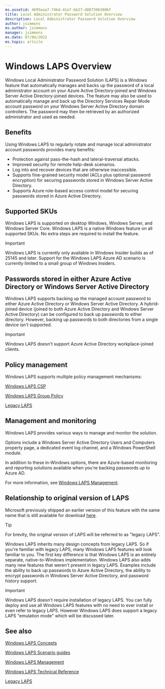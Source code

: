 ```yaml
---
ms.assetid: 4695eaa7-74bd-41e7-bb27-d8873963806f
title: Local Administrator Password Solution Overview
description: Local Administrator Password Solution Overview
author: jsimmons
ms.author: jsimmons
manager: jsimmons
ms.date: 07/04/2022
ms.topic: article
---
```


# Windows LAPS Overview

Windows Local Administrator Password Solution (LAPS) is a Windows feature that automatically manages and backs up the password of a local administrator account on your Azure Active Directory-joined and Windows Server Active Directory-joined devices. The feature may also be used to automatically manage and back up the Directory Services Repair Mode account password on your Windows Server Active Directory domain controllers. The password may then be retrieved by an authorized administrator and used as needed.

## Benefits

Using Windows LAPS to regularly rotate and manage local administrator account passwords provides many benefits:

* Protection against pass-the-hash and lateral-traversal attacks.
* Improved security for remote help-desk scenarios.
* Log into and recover devices that are otherwise inaccessible.
* Supports fine-grained security model (ACLs plus optional password encryption) for securing passwords stored in Windows Server Active Directory.
* Supports Azure role-based access control model for securing passwords stored in Azure Active Directory.

## Supported SKUs

Windows LAPS is supported on desktop Windows, Windows Server, and Windows Server Core. Windows LAPS is a native Windows feature on all supported SKUs. No extra steps are required to install the feature.

> [!IMPORTANT]
> Windows LAPS is currently only available in Windows Insider builds as of 25145 and later. Support for the Windows LAPS Azure AD scenario is currently limited to a small group of Windows Insiders.

## Passwords stored in either Azure Active Directory or Windows Server Active Directory

Windows LAPS supports backing up the managed account password to either Azure Active Directory or Windows Server Active Directory. A hybrid-joined device (joined to both Azure Active Directory and Windows Server Active Directory) can be configured to back up passwords to either directory. However, backing up passwords to both directories from a single device isn't supported.

> [!IMPORTANT]
> Windows LAPS doesn't support Azure Active Directory workplace-joined clients.

## Policy management

Windows LAPS supports multiple policy management mechanisms:

[Windows LAPS CSP](/windows/client-management/mdm/laps-csp)

[Windows LAPS Group Policy](../laps/laps-management-policy-settings.md#laps-group-policy)

[Legacy LAPS](https://www.microsoft.com/download/details.aspx?id=46899)

## Management and monitoring

Windows LAPS provides various ways to manage and monitor the solution.

Options include a Windows Server Active Directory Users and Computers property page, a dedicated event log channel, and a Windows PowerShell module.

In addition to these in-Windows options, there are Azure-based monitoring and reporting solutions available when you're backing passwords up to Azure AD.

For more information, see [Windows LAPS Management](../laps/laps-management.md).

## Relationship to original version of LAPS

Microsoft previously shipped an earlier version of this feature with the same name that is still available for download [here](https://www.microsoft.com/download/details.aspx?id=46899).

> [!TIP]
> For brevity, the original version of LAPS will be referred to as "legacy LAPS".

Windows LAPS inherits many design concepts from legacy LAPS. So if you're familiar with legacy LAPS, many Windows LAPS features will look familiar to you. The first key difference is that Windows LAPS is an entirely separate, native-to-Windows implementation. Windows LAPS also adds many new features that weren't present in legacy LAPS. Examples include the ability to back up passwords to Azure Active Directory, the ability to encrypt passwords in Windows Server Active Directory, and password history support.

> [!IMPORTANT]
> Windows LAPS doesn't require installation of legacy LAPS. You can fully deploy and use all Windows LAPS features with no need to ever install or even refer to legacy LAPS. However Windows LAPS does support a legacy LAPS "emulation mode" which will be discussed later.

## See also

[Windows LAPS Concepts](../laps/laps-concepts.md)

[Windows LAPS Scenario guides](../laps/laps-scenarios.md)

[Windows LAPS Management](../laps/laps-management.md)

[Windows LAPS Technical Reference](../laps/laps-technical-reference.md)

[Legacy LAPS](https://www.microsoft.com/download/details.aspx?id=46899)

